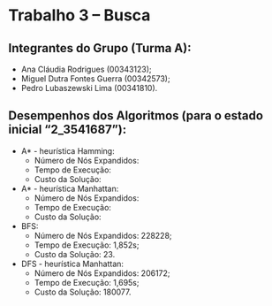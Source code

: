 # Trabalho 3 – Busca

## Integrantes do Grupo (Turma A):

- Ana Cláudia Rodrigues (00343123);
- Miguel Dutra Fontes Guerra (00342573);
- Pedro Lubaszewski Lima (00341810).

## Desempenhos dos Algoritmos (para o estado inicial “2_3541687”):

- A* - heurística Hamming:
    - Número de Nós Expandidos:
    - Tempo de Execução:
    - Custo da Solução:
- A* - heurística Manhattan:
    - Número de Nós Expandidos:
    - Tempo de Execução:
    - Custo da Solução:
- BFS:
    - Número de Nós Expandidos: 228228;
    - Tempo de Execução: 1,852s;
    - Custo da Solução: 23.
- DFS - heurística Manhattan:
    - Número de Nós Expandidos: 206172;
    - Tempo de Execução: 1,695s;
    - Custo da Solução: 180077.